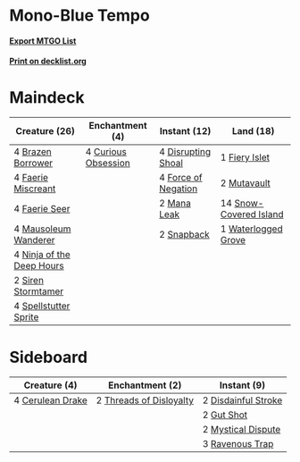 # Mono-Blue Tempo

#### [Export MTGO List](../collection/Mono-Blue%20Tempo/Mono-Blue%20Tempo.txt)
#### [Print on decklist.org](http://decklist.org/?deckmain=4%09Brazen%20Borrower%0A4%09Curious%20Obsession%0A4%09Disrupting%20Shoal%0A4%09Faerie%20Miscreant%0A4%09Faerie%20Seer%0A1%09Fiery%20Islet%0A4%09Force%20of%20Negation%0A2%09Mana%20Leak%0A4%09Mausoleum%20Wanderer%0A2%09Mutavault%0A4%09Ninja%20of%20the%20Deep%20Hours%0A2%09Siren%20Stormtamer%0A2%09Snapback%0A14%09Snow-Covered%20Island%0A4%09Spellstutter%20Sprite%0A1%09Waterlogged%20Grove&deckside=4%09Cerulean%20Drake%0A2%09Disdainful%20Stroke%0A2%09Gut%20Shot%0A2%09Mystical%20Dispute%0A3%09Ravenous%20Trap%0A2%09Threads%20of%20Disloyalty)
# Maindeck

|                                           Creature (26)                                           |                                       Enchantment (4)                                        |                                         Instant (12)                                         |                                            Land (18)                                            |
|---------------------------------------------------------------------------------------------------|----------------------------------------------------------------------------------------------|----------------------------------------------------------------------------------------------|-------------------------------------------------------------------------------------------------|
|4 [Brazen Borrower](http://gatherer.wizards.com/Pages/Card/Details.aspx?multiverseid=473001)       |4 [Curious Obsession](http://gatherer.wizards.com/Pages/Card/Details.aspx?multiverseid=439692)|4 [Disrupting Shoal](http://gatherer.wizards.com/Pages/Card/Details.aspx?multiverseid=74128)  |1 [Fiery Islet](http://gatherer.wizards.com/Pages/Card/Details.aspx?multiverseid=464187)         |
|4 [Faerie Miscreant](http://gatherer.wizards.com/Pages/Card/Details.aspx?multiverseid=398459)      |                                                                                              |4 [Force of Negation](http://gatherer.wizards.com/Pages/Card/Details.aspx?multiverseid=464001)|2 [Mutavault](http://gatherer.wizards.com/Pages/Card/Details.aspx?multiverseid=370733)           |
|4 [Faerie Seer](http://gatherer.wizards.com/Pages/Card/Details.aspx?multiverseid=464000)           |                                                                                              |2 [Mana Leak](http://gatherer.wizards.com/Pages/Card/Details.aspx?multiverseid=45242)         |14 [Snow-Covered Island](http://gatherer.wizards.com/Pages/Card/Details.aspx?multiverseid=121130)|
|4 [Mausoleum Wanderer](http://gatherer.wizards.com/Pages/Card/Details.aspx?multiverseid=414364)    |                                                                                              |2 [Snapback](http://gatherer.wizards.com/Pages/Card/Details.aspx?multiverseid=108897)         |1 [Waterlogged Grove](http://gatherer.wizards.com/Pages/Card/Details.aspx?multiverseid=464198)   |
|4 [Ninja of the Deep Hours](http://gatherer.wizards.com/Pages/Card/Details.aspx?multiverseid=74587)|                                                                                              |                                                                                              |                                                                                                 |
|2 [Siren Stormtamer](http://gatherer.wizards.com/Pages/Card/Details.aspx?multiverseid=435232)      |                                                                                              |                                                                                              |                                                                                                 |
|4 [Spellstutter Sprite](http://gatherer.wizards.com/Pages/Card/Details.aspx?multiverseid=139429)   |                                                                                              |                                                                                              |                                                                                                 |


# Sideboard

|                                       Creature (4)                                        |                                         Enchantment (2)                                         |                                         Instant (9)                                          |
|-------------------------------------------------------------------------------------------|-------------------------------------------------------------------------------------------------|----------------------------------------------------------------------------------------------|
|4 [Cerulean Drake](http://gatherer.wizards.com/Pages/Card/Details.aspx?multiverseid=466807)|2 [Threads of Disloyalty](http://gatherer.wizards.com/Pages/Card/Details.aspx?multiverseid=74652)|2 [Disdainful Stroke](http://gatherer.wizards.com/Pages/Card/Details.aspx?multiverseid=420705)|
|                                                                                           |                                                                                                 |2 [Gut Shot](http://gatherer.wizards.com/Pages/Card/Details.aspx?multiverseid=397673)         |
|                                                                                           |                                                                                                 |2 [Mystical Dispute](http://gatherer.wizards.com/Pages/Card/Details.aspx?multiverseid=473020) |
|                                                                                           |                                                                                                 |3 [Ravenous Trap](http://gatherer.wizards.com/Pages/Card/Details.aspx?multiverseid=197537)    |

